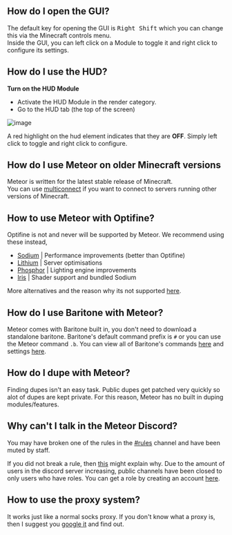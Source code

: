 ## How do I open the GUI?
The default key for opening the GUI is <kbd>Right Shift</kbd> which you can change this via the Minecraft controls menu.  
Inside the GUI, you can left click on a Module to toggle it and right click to configure its settings.

## How do I use the HUD?

**Turn on the HUD Module**
- Activate the HUD Module in the render category.
- Go to the HUD tab (the top of the screen)

![image](https://user-images.githubusercontent.com/72693226/129832108-683ea81a-028c-4d96-8419-4a5dfde5f527.png)

A red highlight on the hud element indicates that they are **OFF**. Simply left click to toggle and right click to configure.

## How do I use Meteor on older Minecraft versions
Meteor is written for the latest stable release of Minecraft.  
You can use [multiconnect](https://www.curseforge.com/minecraft/mc-mods/multiconnect) if you want to connect to servers running other versions of Minecraft.

## How to use Meteor with Optifine?
Optifine is not and never will be supported by Meteor. We recommend using these instead,

- [Sodium](https://modrinth.com/mod/sodium) | Performance improvements (better than Optifine)
- [Lithium](https://modrinth.com/mod/lithium) | Server optimisations
- [Phosphor](https://modrinth.com/mod/phosphor) | Lighting engine improvements
- [Iris](https://irisshaders.net/) | Shader support and bundled Sodium

More alternatives and the reason why its not supported [here](https://gist.github.com/LambdAurora/1f6a4a99af374ce500f250c6b42e8754).

## How do I use Baritone with Meteor?
Meteor comes with Baritone built in, you don't need to download a standalone baritone.
Baritone's default command prefix is `#` or you can use the Meteor command `.b`.
You can view all of Baritone's commands [here](https://github.com/cabaletta/baritone/blob/master/USAGE.md)
and settings [here](https://baritone.leijurv.com/baritone/api/Settings.html).

## How do I dupe with Meteor?
Finding dupes isn't an easy task. Public dupes get patched very quickly so alot of dupes are kept private.
For this reason, Meteor has no built in duping modules/features.

## Why can't I talk in the Meteor Discord?
You may have broken one of the rules in the [#rules](https://discord.com/channels/689197705683140636/816501672477720626/) channel
and have been muted by staff.

If you did not break a rule, then [this](https://discord.com/channels/689197705683140636/689198722097348624/870066829622652989) might explain why.
Due to the amount of users in the discord server increasing, public channels have been closed to only users who have roles. You can get a role by creating an account [here](https://meteorclient.com/account).

## How to use the proxy system?
It works just like a normal socks proxy. If you don't know what a proxy is, then I suggest you [google it](https://letmegooglethat.com/?q=proxy) and find out.